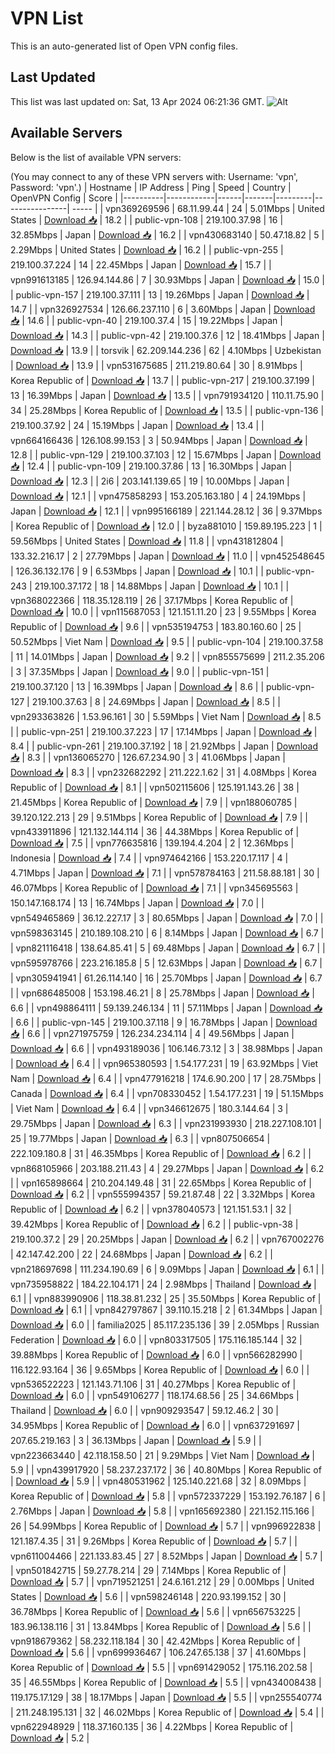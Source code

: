# VPN List

This is an auto-generated list of Open VPN config files.

## Last Updated

This list was last updated on: Sat, 13 Apr 2024 06:21:36 GMT.
![Alt](https://repobeats.axiom.co/api/embed/186b98318ef1479477931607c1ad7d823f12451f.svg "Repobeats analytics image")

## Available Servers

Below is the list of available VPN servers:

(You may connect to any of these VPN servers with: Username: 'vpn', Password: 'vpn'.)
| Hostname | IP Address | Ping | Speed | Country | OpenVPN Config | Score |
|----------|------------|------|-------|---------|----------------| ----- |
| vpn369269596 | 68.11.99.44 | 24 | 5.01Mbps | United States | [Download 📥](./configs/server_0_US.ovpn) | 18.2 |
| public-vpn-108 | 219.100.37.98 | 16 | 32.85Mbps | Japan | [Download 📥](./configs/server_1_JP.ovpn) | 16.2 |
| vpn430683140 | 50.47.18.82 | 5 | 2.29Mbps | United States | [Download 📥](./configs/server_2_US.ovpn) | 16.2 |
| public-vpn-255 | 219.100.37.224 | 14 | 22.45Mbps | Japan | [Download 📥](./configs/server_3_JP.ovpn) | 15.7 |
| vpn991613185 | 126.94.144.86 | 7 | 30.93Mbps | Japan | [Download 📥](./configs/server_4_JP.ovpn) | 15.0 |
| public-vpn-157 | 219.100.37.111 | 13 | 19.26Mbps | Japan | [Download 📥](./configs/server_5_JP.ovpn) | 14.7 |
| vpn326927534 | 126.66.237.110 | 6 | 3.60Mbps | Japan | [Download 📥](./configs/server_6_JP.ovpn) | 14.6 |
| public-vpn-40 | 219.100.37.4 | 15 | 19.22Mbps | Japan | [Download 📥](./configs/server_7_JP.ovpn) | 14.3 |
| public-vpn-42 | 219.100.37.6 | 12 | 18.41Mbps | Japan | [Download 📥](./configs/server_8_JP.ovpn) | 13.9 |
| torsvik | 62.209.144.236 | 62 | 4.10Mbps | Uzbekistan | [Download 📥](./configs/server_9_UZ.ovpn) | 13.9 |
| vpn531675685 | 211.219.80.64 | 30 | 8.91Mbps | Korea Republic of | [Download 📥](./configs/server_10_KR.ovpn) | 13.7 |
| public-vpn-217 | 219.100.37.199 | 13 | 16.39Mbps | Japan | [Download 📥](./configs/server_11_JP.ovpn) | 13.5 |
| vpn791934120 | 110.11.75.90 | 34 | 25.28Mbps | Korea Republic of | [Download 📥](./configs/server_12_KR.ovpn) | 13.5 |
| public-vpn-136 | 219.100.37.92 | 24 | 15.19Mbps | Japan | [Download 📥](./configs/server_13_JP.ovpn) | 13.4 |
| vpn664166436 | 126.108.99.153 | 3 | 50.94Mbps | Japan | [Download 📥](./configs/server_14_JP.ovpn) | 12.8 |
| public-vpn-129 | 219.100.37.103 | 12 | 15.67Mbps | Japan | [Download 📥](./configs/server_15_JP.ovpn) | 12.4 |
| public-vpn-109 | 219.100.37.86 | 13 | 16.30Mbps | Japan | [Download 📥](./configs/server_16_JP.ovpn) | 12.3 |
| 2i6 | 203.141.139.65 | 19 | 10.00Mbps | Japan | [Download 📥](./configs/server_17_JP.ovpn) | 12.1 |
| vpn475858293 | 153.205.163.180 | 4 | 24.19Mbps | Japan | [Download 📥](./configs/server_18_JP.ovpn) | 12.1 |
| vpn995166189 | 221.144.28.12 | 36 | 9.37Mbps | Korea Republic of | [Download 📥](./configs/server_19_KR.ovpn) | 12.0 |
| byza881010 | 159.89.195.223 | 1 | 59.56Mbps | United States | [Download 📥](./configs/server_20_US.ovpn) | 11.8 |
| vpn431812804 | 133.32.216.17 | 2 | 27.79Mbps | Japan | [Download 📥](./configs/server_21_JP.ovpn) | 11.0 |
| vpn452548645 | 126.36.132.176 | 9 | 6.53Mbps | Japan | [Download 📥](./configs/server_22_JP.ovpn) | 10.1 |
| public-vpn-243 | 219.100.37.172 | 18 | 14.88Mbps | Japan | [Download 📥](./configs/server_23_JP.ovpn) | 10.1 |
| vpn368022366 | 118.35.128.119 | 26 | 37.17Mbps | Korea Republic of | [Download 📥](./configs/server_24_KR.ovpn) | 10.0 |
| vpn115687053 | 121.151.11.20 | 23 | 9.55Mbps | Korea Republic of | [Download 📥](./configs/server_25_KR.ovpn) | 9.6 |
| vpn535194753 | 183.80.160.60 | 25 | 50.52Mbps | Viet Nam | [Download 📥](./configs/server_26_VN.ovpn) | 9.5 |
| public-vpn-104 | 219.100.37.58 | 11 | 14.01Mbps | Japan | [Download 📥](./configs/server_27_JP.ovpn) | 9.2 |
| vpn855575699 | 211.2.35.206 | 3 | 37.35Mbps | Japan | [Download 📥](./configs/server_28_JP.ovpn) | 9.0 |
| public-vpn-151 | 219.100.37.120 | 13 | 16.39Mbps | Japan | [Download 📥](./configs/server_29_JP.ovpn) | 8.6 |
| public-vpn-127 | 219.100.37.63 | 8 | 24.69Mbps | Japan | [Download 📥](./configs/server_30_JP.ovpn) | 8.5 |
| vpn293363826 | 1.53.96.161 | 30 | 5.59Mbps | Viet Nam | [Download 📥](./configs/server_31_VN.ovpn) | 8.5 |
| public-vpn-251 | 219.100.37.223 | 17 | 17.14Mbps | Japan | [Download 📥](./configs/server_32_JP.ovpn) | 8.4 |
| public-vpn-261 | 219.100.37.192 | 18 | 21.92Mbps | Japan | [Download 📥](./configs/server_33_JP.ovpn) | 8.3 |
| vpn136065270 | 126.67.234.90 | 3 | 41.06Mbps | Japan | [Download 📥](./configs/server_34_JP.ovpn) | 8.3 |
| vpn232682292 | 211.222.1.62 | 31 | 4.08Mbps | Korea Republic of | [Download 📥](./configs/server_35_KR.ovpn) | 8.1 |
| vpn502115606 | 125.191.143.26 | 38 | 21.45Mbps | Korea Republic of | [Download 📥](./configs/server_36_KR.ovpn) | 7.9 |
| vpn188060785 | 39.120.122.213 | 29 | 9.51Mbps | Korea Republic of | [Download 📥](./configs/server_37_KR.ovpn) | 7.9 |
| vpn433911896 | 121.132.144.114 | 36 | 44.38Mbps | Korea Republic of | [Download 📥](./configs/server_38_KR.ovpn) | 7.5 |
| vpn776635816 | 139.194.4.204 | 2 | 12.36Mbps | Indonesia | [Download 📥](./configs/server_39_ID.ovpn) | 7.4 |
| vpn974642166 | 153.220.17.117 | 4 | 4.71Mbps | Japan | [Download 📥](./configs/server_40_JP.ovpn) | 7.1 |
| vpn578784163 | 211.58.88.181 | 30 | 46.07Mbps | Korea Republic of | [Download 📥](./configs/server_41_KR.ovpn) | 7.1 |
| vpn345695563 | 150.147.168.174 | 13 | 16.74Mbps | Japan | [Download 📥](./configs/server_42_JP.ovpn) | 7.0 |
| vpn549465869 | 36.12.227.17 | 3 | 80.65Mbps | Japan | [Download 📥](./configs/server_43_JP.ovpn) | 7.0 |
| vpn598363145 | 210.189.108.210 | 6 | 8.14Mbps | Japan | [Download 📥](./configs/server_44_JP.ovpn) | 6.7 |
| vpn821116418 | 138.64.85.41 | 5 | 69.48Mbps | Japan | [Download 📥](./configs/server_45_JP.ovpn) | 6.7 |
| vpn595978766 | 223.216.185.8 | 5 | 12.63Mbps | Japan | [Download 📥](./configs/server_46_JP.ovpn) | 6.7 |
| vpn305941941 | 61.26.114.140 | 16 | 25.70Mbps | Japan | [Download 📥](./configs/server_47_JP.ovpn) | 6.7 |
| vpn686485008 | 153.198.46.21 | 8 | 25.78Mbps | Japan | [Download 📥](./configs/server_48_JP.ovpn) | 6.6 |
| vpn498864111 | 59.139.246.134 | 11 | 57.11Mbps | Japan | [Download 📥](./configs/server_49_JP.ovpn) | 6.6 |
| public-vpn-145 | 219.100.37.118 | 9 | 16.78Mbps | Japan | [Download 📥](./configs/server_50_JP.ovpn) | 6.6 |
| vpn271975759 | 126.234.234.114 | 4 | 49.56Mbps | Japan | [Download 📥](./configs/server_51_JP.ovpn) | 6.6 |
| vpn493189036 | 106.146.73.12 | 3 | 38.98Mbps | Japan | [Download 📥](./configs/server_52_JP.ovpn) | 6.4 |
| vpn965380593 | 1.54.177.231 | 19 | 63.92Mbps | Viet Nam | [Download 📥](./configs/server_53_VN.ovpn) | 6.4 |
| vpn477916218 | 174.6.90.200 | 17 | 28.75Mbps | Canada | [Download 📥](./configs/server_54_CA.ovpn) | 6.4 |
| vpn708330452 | 1.54.177.231 | 19 | 51.15Mbps | Viet Nam | [Download 📥](./configs/server_55_VN.ovpn) | 6.4 |
| vpn346612675 | 180.3.144.64 | 3 | 29.75Mbps | Japan | [Download 📥](./configs/server_56_JP.ovpn) | 6.3 |
| vpn231993930 | 218.227.108.101 | 25 | 19.77Mbps | Japan | [Download 📥](./configs/server_57_JP.ovpn) | 6.3 |
| vpn807506654 | 222.109.180.8 | 31 | 46.35Mbps | Korea Republic of | [Download 📥](./configs/server_58_KR.ovpn) | 6.2 |
| vpn868105966 | 203.188.211.43 | 4 | 29.27Mbps | Japan | [Download 📥](./configs/server_59_JP.ovpn) | 6.2 |
| vpn165898664 | 210.204.149.48 | 31 | 22.65Mbps | Korea Republic of | [Download 📥](./configs/server_60_KR.ovpn) | 6.2 |
| vpn555994357 | 59.21.87.48 | 22 | 3.32Mbps | Korea Republic of | [Download 📥](./configs/server_61_KR.ovpn) | 6.2 |
| vpn378040573 | 121.151.53.1 | 32 | 39.42Mbps | Korea Republic of | [Download 📥](./configs/server_62_KR.ovpn) | 6.2 |
| public-vpn-38 | 219.100.37.2 | 29 | 20.25Mbps | Japan | [Download 📥](./configs/server_63_JP.ovpn) | 6.2 |
| vpn767002276 | 42.147.42.200 | 22 | 24.68Mbps | Japan | [Download 📥](./configs/server_64_JP.ovpn) | 6.2 |
| vpn218697698 | 111.234.190.69 | 6 | 9.09Mbps | Japan | [Download 📥](./configs/server_65_JP.ovpn) | 6.1 |
| vpn735958822 | 184.22.104.171 | 24 | 2.98Mbps | Thailand | [Download 📥](./configs/server_66_TH.ovpn) | 6.1 |
| vpn883990906 | 118.38.81.232 | 25 | 35.50Mbps | Korea Republic of | [Download 📥](./configs/server_67_KR.ovpn) | 6.1 |
| vpn842797867 | 39.110.15.218 | 2 | 61.34Mbps | Japan | [Download 📥](./configs/server_68_JP.ovpn) | 6.0 |
| familia2025 | 85.117.235.136 | 39 | 2.05Mbps | Russian Federation | [Download 📥](./configs/server_69_RU.ovpn) | 6.0 |
| vpn803317505 | 175.116.185.144 | 32 | 39.88Mbps | Korea Republic of | [Download 📥](./configs/server_70_KR.ovpn) | 6.0 |
| vpn566282990 | 116.122.93.164 | 36 | 9.65Mbps | Korea Republic of | [Download 📥](./configs/server_71_KR.ovpn) | 6.0 |
| vpn536522223 | 121.143.71.106 | 31 | 40.27Mbps | Korea Republic of | [Download 📥](./configs/server_72_KR.ovpn) | 6.0 |
| vpn549106277 | 118.174.68.56 | 25 | 34.66Mbps | Thailand | [Download 📥](./configs/server_73_TH.ovpn) | 6.0 |
| vpn909293547 | 59.12.46.2 | 30 | 34.95Mbps | Korea Republic of | [Download 📥](./configs/server_74_KR.ovpn) | 6.0 |
| vpn637291697 | 207.65.219.163 | 3 | 36.13Mbps | Japan | [Download 📥](./configs/server_75_JP.ovpn) | 5.9 |
| vpn223663440 | 42.118.158.50 | 21 | 9.29Mbps | Viet Nam | [Download 📥](./configs/server_76_VN.ovpn) | 5.9 |
| vpn439917920 | 58.237.237.172 | 36 | 40.80Mbps | Korea Republic of | [Download 📥](./configs/server_77_KR.ovpn) | 5.9 |
| vpn480531962 | 125.140.221.68 | 32 | 8.09Mbps | Korea Republic of | [Download 📥](./configs/server_78_KR.ovpn) | 5.8 |
| vpn572337229 | 153.192.76.187 | 6 | 2.76Mbps | Japan | [Download 📥](./configs/server_79_JP.ovpn) | 5.8 |
| vpn165692380 | 221.152.115.166 | 26 | 54.99Mbps | Korea Republic of | [Download 📥](./configs/server_80_KR.ovpn) | 5.7 |
| vpn996922838 | 121.187.4.35 | 31 | 9.26Mbps | Korea Republic of | [Download 📥](./configs/server_81_KR.ovpn) | 5.7 |
| vpn611004466 | 221.133.83.45 | 27 | 8.52Mbps | Japan | [Download 📥](./configs/server_82_JP.ovpn) | 5.7 |
| vpn501842715 | 59.27.78.214 | 29 | 7.14Mbps | Korea Republic of | [Download 📥](./configs/server_83_KR.ovpn) | 5.7 |
| vpn719521251 | 24.6.161.212 | 29 | 0.00Mbps | United States | [Download 📥](./configs/server_84_US.ovpn) | 5.6 |
| vpn598246148 | 220.93.199.152 | 30 | 36.78Mbps | Korea Republic of | [Download 📥](./configs/server_85_KR.ovpn) | 5.6 |
| vpn656753225 | 183.96.138.116 | 31 | 13.84Mbps | Korea Republic of | [Download 📥](./configs/server_86_KR.ovpn) | 5.6 |
| vpn918679362 | 58.232.118.184 | 30 | 42.42Mbps | Korea Republic of | [Download 📥](./configs/server_87_KR.ovpn) | 5.6 |
| vpn699936467 | 106.247.65.138 | 37 | 41.60Mbps | Korea Republic of | [Download 📥](./configs/server_88_KR.ovpn) | 5.5 |
| vpn691429052 | 175.116.202.58 | 35 | 46.55Mbps | Korea Republic of | [Download 📥](./configs/server_89_KR.ovpn) | 5.5 |
| vpn434008438 | 119.175.17.129 | 38 | 18.17Mbps | Japan | [Download 📥](./configs/server_90_JP.ovpn) | 5.5 |
| vpn255540774 | 211.248.195.131 | 32 | 46.02Mbps | Korea Republic of | [Download 📥](./configs/server_91_KR.ovpn) | 5.4 |
| vpn622948929 | 118.37.160.135 | 36 | 4.22Mbps | Korea Republic of | [Download 📥](./configs/server_92_KR.ovpn) | 5.2 |
